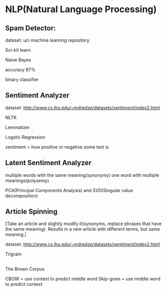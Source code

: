 # NLP(Natural Language Processing)

## Spam Detector:
dataset: uci machine learning repository.

Sci-kit learn

Naive Bayes

accuracy 87%

binary classifier

## Sentiment Analyzer
dataset: http://www.cs.jhu.edu/~mdredze/datasets/sentiment/index2.html

NLTK

Lemmatizer

Logstic Regression

sentiment = how positive or negative some text is

## Latent Sentiment Analyzer
multiple words with the same meaning(synonymy)
one word with multiple meanings(polysemy)

PCA(Principal Components Analysis) and SVD(Singular value decomposition)

## Article Spinning
[Take an article and slightly modify it(synonyms, replace phrases that have the same meaning).
Results in a new article with different terms, but same meaning.]

dataset: http://www.cs.jhu.edu/~mdredze/datasets/sentiment/index2.html

Trigram

##
The Brown Corpus


CBOW = use context to predict middle word
Skip-gram = use middle word to predict context
